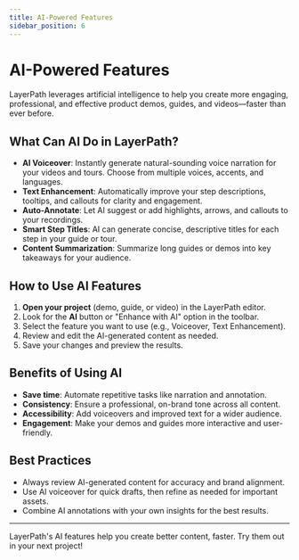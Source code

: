 ```yaml
---
title: AI-Powered Features
sidebar_position: 6
---
```


# AI-Powered Features

LayerPath leverages artificial intelligence to help you create more engaging, professional, and effective product demos, guides, and videos—faster than ever before.

## What Can AI Do in LayerPath?

- **AI Voiceover**: Instantly generate natural-sounding voice narration for your videos and tours. Choose from multiple voices, accents, and languages.
- **Text Enhancement**: Automatically improve your step descriptions, tooltips, and callouts for clarity and engagement.
- **Auto-Annotate**: Let AI suggest or add highlights, arrows, and callouts to your recordings.
- **Smart Step Titles**: AI can generate concise, descriptive titles for each step in your guide or tour.
- **Content Summarization**: Summarize long guides or demos into key takeaways for your audience.

## How to Use AI Features

1. **Open your project** (demo, guide, or video) in the LayerPath editor.
2. Look for the **AI** button or "Enhance with AI" option in the toolbar.
3. Select the feature you want to use (e.g., Voiceover, Text Enhancement).
4. Review and edit the AI-generated content as needed.
5. Save your changes and preview the results.

## Benefits of Using AI

- **Save time**: Automate repetitive tasks like narration and annotation.
- **Consistency**: Ensure a professional, on-brand tone across all content.
- **Accessibility**: Add voiceovers and improved text for a wider audience.
- **Engagement**: Make your demos and guides more interactive and user-friendly.

## Best Practices

- Always review AI-generated content for accuracy and brand alignment.
- Use AI voiceover for quick drafts, then refine as needed for important assets.
- Combine AI annotations with your own insights for the best results.

---

LayerPath's AI features help you create better content, faster. Try them out in your next project!
